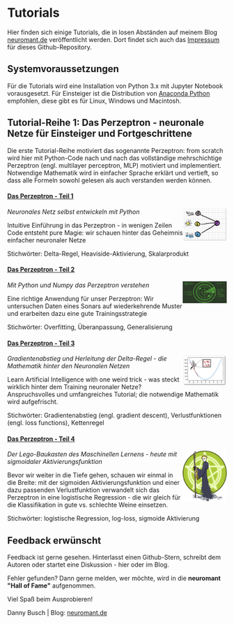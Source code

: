 
# Tutorials 

Hier finden sich einige Tutorials, die in losen Abständen auf meinem Blog [neuromant.de](https://neuromant.de) veröffentlicht werden. Dort findet sich auch das [Impressum](https://neuromant.de/about) für dieses Github-Repository.

## Systemvoraussetzungen

Für die Tutorials wird eine Installation von Python 3.x mit Jupyter Notebook vorausgesetzt. Für Einsteiger ist die Distribution von [Anaconda Python](https://www.anaconda.com/) empfohlen, diese gibt es für Linux, Windows und Macintosh.

## Tutorial-Reihe 1: Das Perzeptron - neuronale Netze für Einsteiger und Fortgeschrittene

Die erste Tutorial-Reihe motiviert das sogenannte Perzeptron: from scratch wird hier mit Python-Code nach und nach das vollständige mehrschichtige Perzeptron (engl. multilayer perceptron, MLP) motiviert und implementiert. Notwendige Mathematik wird in einfacher Sprache erklärt und vertieft, so dass alle Formeln sowohl gelesen als auch verstanden werden können.

#### [Das Perzeptron - Teil 1](/notebooks/Tutorial_Das-Perzeptron.ipynb)

<img src="/notebooks/images/perzeptron-einfaches-modell-1.png" style="width: 20%; float: right;" width="200"/>

*Neuronales Netz selbst entwickeln mit Python*

Intuitive Einführung in das Perzeptron - in wenigen Zeilen Code entsteht pure Magie: wir schauen hinter das Geheimnis einfacher neuronaler Netze

Stichwörter: Delta-Regel, Heaviside-Aktivierung, Skalarprodukt

#### [Das Perzeptron - Teil 2](/notebooks/Tutorial_Das-Perzeptron-Teil-2.ipynb)

<img src="/notebooks/images/perzeptron-2-sonardisplay.png" style="width: 20%; float: right;" width="200"/>

*Mit Python und Numpy das Perzeptron verstehen*

Eine richtige Anwendung für unser Perzeptron: Wir untersuchen Daten eines Sonars auf wiederkehrende Muster und erarbeiten dazu eine gute Trainingsstrategie

Stichwörter: Overfitting, Überanpassung, Generalisierung

#### [Das Perzeptron - Teil 3](/notebooks/Tutorial_Das-Perzeptron-Teil-3.ipynb)

<img src="/notebooks/images/perzeptron-3-parabel-steigung.png" style="width: 20%; float: right;" width="200"/>

*Gradientenabstieg und Herleitung der Delta-Regel - die Mathematik hinter den Neuronalen Netzen*

Learn Artificial Intelligence with one weird trick - was steckt wirklich hinter dem Training neuronaler Netze? Anspruchsvolles und umfangreiches Tutorial; die notwendige Mathematik wird aufgefrischt.

Stichwörter: Gradientenabstieg (engl. gradient descent), Verlustfunktionen (engl. loss functions), Kettenregel

#### [Das Perzeptron - Teil 4](/notebooks/Tutorial_Das-Perzeptron-Teil-4.ipynb)

<img src="/notebooks/images/perzeptron-b-sorcerer.png" style="width: 20%; float: right;" width="200"/>

*Der Lego-Baukasten des Maschinellen Lernens - heute mit sigmoidaler Aktivierungsfunktion*

Bevor wir weiter in die Tiefe gehen, schauen wir einmal in die Breite: mit der sigmoiden Aktivierungsfunktion und einer dazu passenden Verlustfunktion verwandelt sich das Perzeptron in eine logistische Regression - die wir gleich für die Klassifikation in gute vs. schlechte Weine einsetzen.

Stichwörter: logistische Regression, log-loss, sigmoide Aktivierung

## Feedback erwünscht

Feedback ist gerne gesehen. Hinterlasst einen Github-Stern, schreibt dem Autoren oder startet eine Diskussion - hier oder im Blog.

Fehler gefunden? Dann gerne melden, wer möchte, wird in die **neuromant "Hall of Fame"** aufgenommen.

Viel Spaß beim Ausprobieren!

Danny Busch | Blog: [neuromant.de](https://neuromant.de)